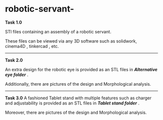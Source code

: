 # robotic-servant-
**Task 1.0**

STl files containing an assembly of a robotic servant.

These files can be viewed via any 3D software such as solidwork, cinema4D , tinkercad , etc.

---
**Task 2.0**

An extra design for the robotic eye is provided as an STL files in ***Alternative eye folder*** .

Additionally, there are pictures of the design and Morphological analysis. 
 

---
**Task 3.0**
A fashioned Tablet stand with multiple features such as charger and adjustability is provided as an STL files in ***Tablet stand folder*** .

Moreover, there are pictures of the design and Morphological analysis.
